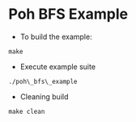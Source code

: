 # Poh BFS Example

 * To build the example:
  ```
 make
 ```

 * Execute example suite
 ```
 ./poh\_bfs\_example
 ```
 
 * Cleaning build
 ```
 make clean
 ```
